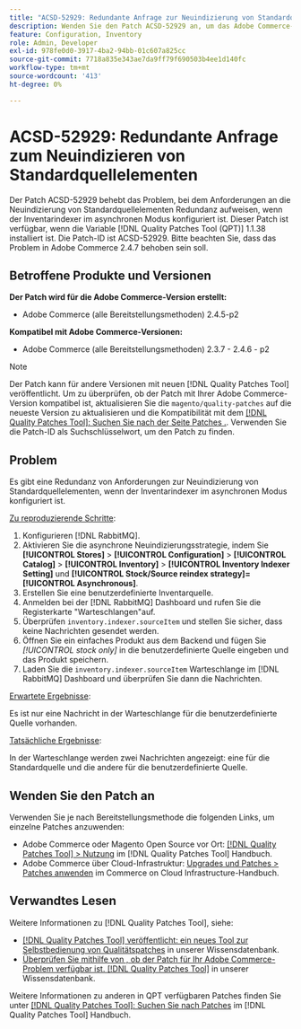 ```yaml
---
title: "ACSD-52929: Redundante Anfrage zur Neuindizierung von Standardquellelementen"
description: Wenden Sie den Patch ACSD-52929 an, um das Adobe Commerce-Problem zu beheben, bei dem eine redundante Anfrage zur Neuindizierung der Standardquellelemente vorliegt, wenn der Inventarindexer im asynchronen Modus konfiguriert ist.
feature: Configuration, Inventory
role: Admin, Developer
exl-id: 978fe0d0-3917-4ba2-94bb-01c607a825cc
source-git-commit: 7718a835e343ae7da9ff79f690503b4ee1d140fc
workflow-type: tm+mt
source-wordcount: '413'
ht-degree: 0%

---
```


# ACSD-52929: Redundante Anfrage zum Neuindizieren von Standardquellelementen

Der Patch ACSD-52929 behebt das Problem, bei dem Anforderungen an die Neuindizierung von Standardquellelementen Redundanz aufweisen, wenn der Inventarindexer im asynchronen Modus konfiguriert ist. Dieser Patch ist verfügbar, wenn die Variable [!DNL Quality Patches Tool (QPT)] 1.1.38 installiert ist. Die Patch-ID ist ACSD-52929. Bitte beachten Sie, dass das Problem in Adobe Commerce 2.4.7 behoben sein soll.

## Betroffene Produkte und Versionen

**Der Patch wird für die Adobe Commerce-Version erstellt:**

* Adobe Commerce (alle Bereitstellungsmethoden) 2.4.5-p2

**Kompatibel mit Adobe Commerce-Versionen:**

* Adobe Commerce (alle Bereitstellungsmethoden) 2.3.7 - 2.4.6 - p2

>[!NOTE]
>
>Der Patch kann für andere Versionen mit neuen [!DNL Quality Patches Tool] veröffentlicht. Um zu überprüfen, ob der Patch mit Ihrer Adobe Commerce-Version kompatibel ist, aktualisieren Sie die `magento/quality-patches` auf die neueste Version zu aktualisieren und die Kompatibilität mit dem [[!DNL Quality Patches Tool]: Suchen Sie nach der Seite Patches .](https://experienceleague.adobe.com/tools/commerce-quality-patches/index.html). Verwenden Sie die Patch-ID als Suchschlüsselwort, um den Patch zu finden.

## Problem

Es gibt eine Redundanz von Anforderungen zur Neuindizierung von Standardquellelementen, wenn der Inventarindexer im asynchronen Modus konfiguriert ist.

<u>Zu reproduzierende Schritte</u>:

1. Konfigurieren [!DNL RabbitMQ].
1. Aktivieren Sie die asynchrone Neuindizierungsstrategie, indem Sie **[!UICONTROL Stores]** > **[!UICONTROL Configuration]** > **[!UICONTROL Catalog]** > **[!UICONTROL Inventory]** > **[!UICONTROL Inventory Indexer Setting]** und **[!UICONTROL Stock/Source reindex strategy]=[!UICONTROL Asynchronous]**.
1. Erstellen Sie eine benutzerdefinierte Inventarquelle.
1. Anmelden bei der [!DNL RabbitMQ] Dashboard und rufen Sie die Registerkarte &quot;Warteschlangen&quot;auf.
1. Überprüfen `inventory.indexer.sourceItem` und stellen Sie sicher, dass keine Nachrichten gesendet werden.
1. Öffnen Sie ein einfaches Produkt aus dem Backend und fügen Sie *[!UICONTROL stock only]* in die benutzerdefinierte Quelle eingeben und das Produkt speichern.
1. Laden Sie die `inventory.indexer.sourceItem` Warteschlange im [!DNL RabbitMQ] Dashboard und überprüfen Sie dann die Nachrichten.

<u>Erwartete Ergebnisse</u>:

Es ist nur eine Nachricht in der Warteschlange für die benutzerdefinierte Quelle vorhanden.

<u>Tatsächliche Ergebnisse</u>:

In der Warteschlange werden zwei Nachrichten angezeigt: eine für die Standardquelle und die andere für die benutzerdefinierte Quelle.

## Wenden Sie den Patch an

Verwenden Sie je nach Bereitstellungsmethode die folgenden Links, um einzelne Patches anzuwenden:

* Adobe Commerce oder Magento Open Source vor Ort: [[!DNL Quality Patches Tool] > Nutzung](https://experienceleague.adobe.com/docs/commerce-operations/tools/quality-patches-tool/usage.html) im [!DNL Quality Patches Tool] Handbuch.
* Adobe Commerce über Cloud-Infrastruktur: [Upgrades und Patches > Patches anwenden](https://experienceleague.adobe.com/docs/commerce-cloud-service/user-guide/develop/upgrade/apply-patches.html) im Commerce on Cloud Infrastructure-Handbuch.

## Verwandtes Lesen

Weitere Informationen zu [!DNL Quality Patches Tool], siehe:

* [[!DNL Quality Patches Tool] veröffentlicht: ein neues Tool zur Selbstbedienung von Qualitätspatches](/help/announcements/adobe-commerce-announcements/magento-quality-patches-released-new-tool-to-self-serve-quality-patches.md) in unserer Wissensdatenbank.
* [Überprüfen Sie mithilfe von , ob der Patch für Ihr Adobe Commerce-Problem verfügbar ist. [!DNL Quality Patches Tool]](/help/support-tools/patches-available-in-qpt-tool/check-patch-for-magento-issue-with-magento-quality-patches.md) in unserer Wissensdatenbank.

Weitere Informationen zu anderen in QPT verfügbaren Patches finden Sie unter [[!DNL Quality Patches Tool]: Suchen Sie nach Patches](https://experienceleague.adobe.com/tools/commerce-quality-patches/index.html) im [!DNL Quality Patches Tool] Handbuch.
